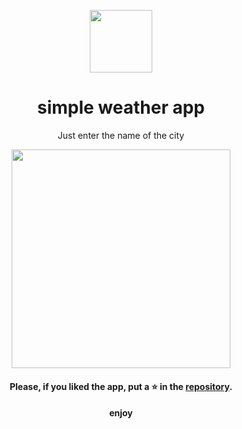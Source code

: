 <p align="center"><img src="https://user-images.githubusercontent.com/70380061/185768462-0331f526-8b66-4c6e-a964-6b7348b1476b.png" width="100"></p>

<h1 align="center">simple weather app</h1>

<p align="center">Just enter the name of the city</p>
<p align="center"><img src="https://user-images.githubusercontent.com/70380061/185768530-c68b45c9-d31e-4141-81bc-a23be19807a3.gif" width="350"></img></p>

<h4 align="center">Please, if you liked the app, put a ⭐️ in the <a href="https://github.com/anydnny/simple-weather-app">repository</a>.</h4>

 <h4 align="center">enjoy</h4>

